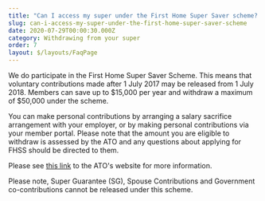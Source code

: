 ```yaml
---
title: "Can I access my super under the First Home Super Saver scheme? "
slug: can-i-access-my-super-under-the-first-home-super-saver-scheme
date: 2020-07-29T00:00:30.000Z
category: Withdrawing from your super
order: 7
layout: $/layouts/FaqPage
---
```

We do participate in the First Home Super Saver Scheme. This means that voluntary contributions made after 1 July 2017 may be released from 1 July 2018. Members can save up to $15,000 per year and withdraw a maximum of $50,000 under the scheme.

You can make personal contributions by arranging a salary sacrifice arrangement with your employer, or by making personal contributions via your member portal. Please note that the amount you are eligible to withdraw is assessed by the ATO and any questions about applying for FHSS should be directed to them.

Please see [this link](https://www.ato.gov.au/individuals/super/withdrawing-and-using-your-super/first-home-super-saver-scheme/) to the ATO's website for more information.

Please note, Super Guarantee (SG), Spouse Contributions and Government co-contributions cannot be released under this scheme.